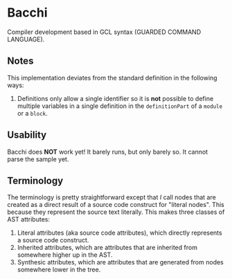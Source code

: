 # Bacchi #
Compiler development based in GCL syntax (GUARDED COMMAND LANGUAGE).

## Notes ##
This implementation deviates from the standard definition in the following ways:

1. Definitions only allow a single identifier so it is **not** possible to define multiple variables in a single definition in the `definitionPart` of a `module` or a `block`.

## Usability ##
Bacchi does **NOT** work yet!  It barely runs, but only barely so.  It cannot parse the sample yet.

## Terminology ##
The terminology is pretty straightforward except that *I* call nodes that are created as a direct result of a source code construct for "literal nodes".  This because they represent the source text literally.  This makes three classes of AST attributes:

1. Literal attributes (aka source code attributes), which directly represents a source code construct.
2. Inherited attributes, which are attributes that are inherited from somewhere higher up in the AST.
3. Synthesic attributes, which are attributes that are generated from nodes somewhere lower in the tree.
